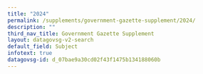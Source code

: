 ```yaml
---
title: "2024"
permalink: /supplements/government-gazette-supplement/2024/
description: ""
third_nav_title: Government Gazette Supplement
layout: datagovsg-v2-search
default_field: Subject
infotext: true
datagovsg-id: d_07bae9a30cd02f43f1475b134188060b
---
```

